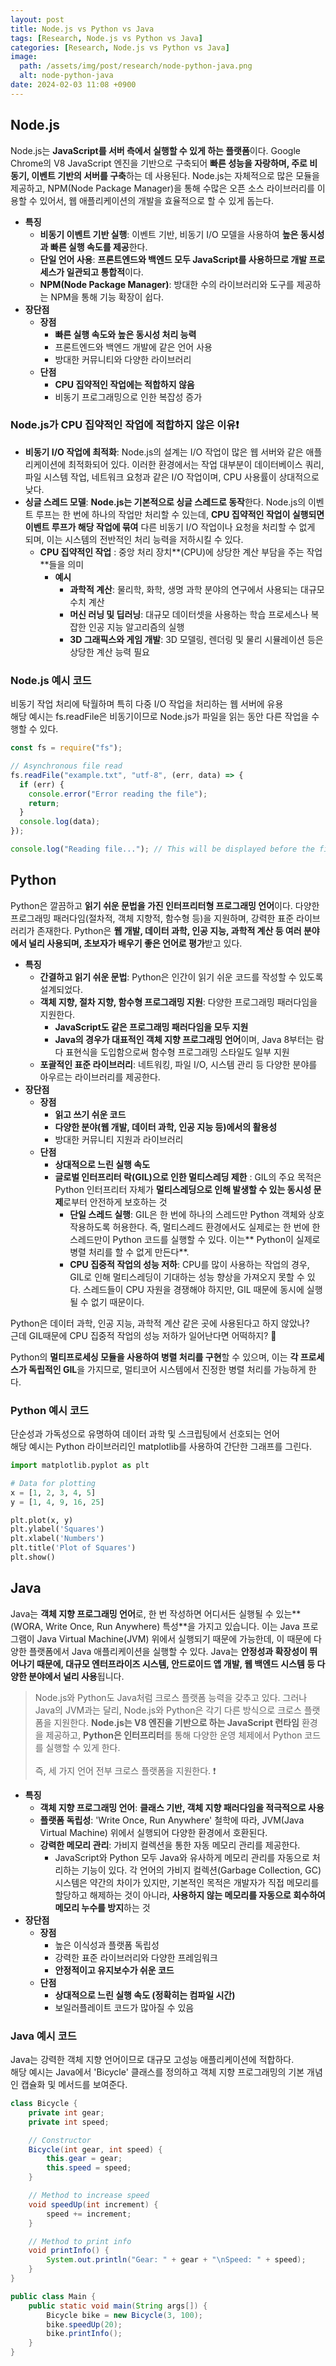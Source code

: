 ```yaml
---
layout: post
title: Node.js vs Python vs Java
tags: [Research, Node.js vs Python vs Java]
categories: [Research, Node.js vs Python vs Java]
image:
  path: /assets/img/post/research/node-python-java.png
  alt: node-python-java
date: 2024-02-03 11:08 +0900
---
```


## Node.js

Node.js는 **JavaScript를 서버 측에서 실행할 수 있게 하는 플랫폼**이다. Google Chrome의 V8 JavaScript 엔진을 기반으로 구축되어 **빠른 성능을 자랑하며, 주로 비동기, 이벤트 기반의 서버를 구축**하는 데 사용된다. Node.js는 자체적으로 많은 모듈을 제공하고, NPM(Node Package Manager)을 통해 수많은 오픈 소스 라이브러리를 이용할 수 있어서, 웹 애플리케이션의 개발을 효율적으로 할 수 있게 돕는다.

- **특징**
  - **비동기 이벤트 기반 실행**: 이벤트 기반, 비동기 I/O 모델을 사용하여 **높은 동시성과 빠른 실행 속도를 제공**한다.
  - **단일 언어 사용**: **프론트엔드와 백엔드 모두 JavaScript를 사용하므로 개발 프로세스가 일관되고 통합적**이다.
  - **NPM(Node Package Manager)**: 방대한 수의 라이브러리와 도구를 제공하는 NPM을 통해 기능 확장이 쉽다.
- **장단점**
  - **장점**
    - **빠른 실행 속도와 높은 동시성 처리 능력**
    - 프론트엔드와 백엔드 개발에 같은 언어 사용
    - 방대한 커뮤니티와 다양한 라이브러리
  - **단점**
    - **CPU 집약적인 작업에는 적합하지 않음**
    - 비동기 프로그래밍으로 인한 복잡성 증가

### Node.js가 CPU 집약적인 작업에 적합하지 않은 이유❗️

- **비동기 I/O 작업에 최적화**: Node.js의 설계는 I/O 작업이 많은 웹 서버와 같은 애플리케이션에 최적화되어 있다. 이러한 환경에서는 작업 대부분이 데이터베이스 쿼리, 파일 시스템 작업, 네트워크 요청과 같은 I/O 작업이며, CPU 사용률이 상대적으로 낮다.
- **싱글 스레드 모델**: **Node.js는 기본적으로 싱글 스레드로 동작**한다. Node.js의 이벤트 루프는 한 번에 하나의 작업만 처리할 수 있는데, **CPU 집약적인 작업이 실행되면 이벤트 루프가 해당 작업에 묶여** 다른 비동기 I/O 작업이나 요청을 처리할 수 없게 되며, 이는 시스템의 전반적인 처리 능력을 저하시킬 수 있다.
  - **CPU 집약적인 작업** : 중앙 처리 장치**(CPU)에 상당한 계산 부담을 주는 작업**들을 의미
    - **예시**
      - **과학적 계산**: 물리학, 화학, 생명 과학 분야의 연구에서 사용되는 대규모 수치 계산
      - **머신 러닝 및 딥러닝**: 대규모 데이터셋을 사용하는 학습 프로세스나 복잡한 인공 지능 알고리즘의 실행
      - **3D 그래픽스와 게임 개발**: 3D 모델링, 렌더링 및 물리 시뮬레이션 등은 상당한 계산 능력 필요

### Node.js 예시 코드

비동기 작업 처리에 탁월하며 특히 다중 I/O 작업을 처리하는 웹 서버에 유용 <br>
해당 예시는 fs.readFile은 비동기이므로 Node.js가 파일을 읽는 동안 다른 작업을 수행할 수 있다.

```js
const fs = require("fs");

// Asynchronous file read
fs.readFile("example.txt", "utf-8", (err, data) => {
  if (err) {
    console.error("Error reading the file");
    return;
  }
  console.log(data);
});

console.log("Reading file..."); // This will be displayed before the file content
```

## Python

Python은 깔끔하고 **읽기 쉬운 문법을 가진 인터프리터형 프로그래밍 언어**이다. 다양한 프로그래밍 패러다임(절차적, 객체 지향적, 함수형 등)을 지원하며, 강력한 표준 라이브러리가 존재한다. Python은 **웹 개발, 데이터 과학, 인공 지능, 과학적 계산 등 여러 분야에서 널리 사용되며, 초보자가 배우기 좋은 언어로 평가**받고 있다.

- **특징**
  - **간결하고 읽기 쉬운 문법**: Python은 인간이 읽기 쉬운 코드를 작성할 수 있도록 설계되었다.
  - **객체 지향, 절차 지향, 함수형 프로그래밍 지원**: 다양한 프로그래밍 패러다임을 지원한다.
    - **JavaScript도 같은 프로그래밍 패러다임을 모두 지원**
    - **Java의 경우가 대표적인 객체 지향 프로그래밍 언어**이며, Java 8부터는 람다 표현식을 도입함으로써 함수형 프로그래밍 스타일도 일부 지원
  - **포괄적인 표준 라이브러리**: 네트워킹, 파일 I/O, 시스템 관리 등 다양한 분야를 아우르는 라이브러리를 제공한다.
- **장단점**
  - **장점**
    - **읽고 쓰기 쉬운 코드**
    - **다양한 분야(웹 개발, 데이터 과학, 인공 지능 등)에서의 활용성**
    - 방대한 커뮤니티 지원과 라이브러리
  - **단점**
    - **상대적으로 느린 실행 속도**
    - **글로벌 인터프리터 락(GIL)으로 인한 멀티스레딩 제한** : GIL의 주요 목적은 Python 인터프리터 자체가 **멀티스레딩으로 인해 발생할 수 있는 동시성 문제**로부터 안전하게 보호하는 것
      - **단일 스레드 실행**: GIL은 한 번에 하나의 스레드만 Python 객체와 상호 작용하도록 허용한다. 즉, 멀티스레드 환경에서도 실제로는 한 번에 한 스레드만이 Python 코드를 실행할 수 있다. 이는** Python이 실제로 병렬 처리를 할 수 없게 만든다**.
      - **CPU 집중적 작업의 성능 저하**: CPU를 많이 사용하는 작업의 경우, GIL로 인해 멀티스레딩이 기대하는 성능 향상을 가져오지 못할 수 있다. 스레드들이 CPU 자원을 경쟁해야 하지만, GIL 때문에 동시에 실행될 수 없기 때문이다.

Python은 데이터 과학, 인공 지능, 과학적 계산 같은 곳에 사용된다고 하지 않았나? <br>
근데 GIL때문에 CPU 집중적 작업의 성능 저하가 일어난다면 어떡하지? 🧐 <br>

Python의 **멀티프로세싱 모듈을 사용하여 병렬 처리를 구현**할 수 있으며, 이는 **각 프로세스가 독립적인 GIL**을 가지므로, 멀티코어 시스템에서 진정한 병렬 처리를 가능하게 한다.

### Python 예시 코드

단순성과 가독성으로 유명하여 데이터 과학 및 스크립팅에서 선호되는 언어 <br>
해당 예시는 Python 라이브러리인 matplotlib를 사용하여 간단한 그래프를 그린다.

```python
import matplotlib.pyplot as plt

# Data for plotting
x = [1, 2, 3, 4, 5]
y = [1, 4, 9, 16, 25]

plt.plot(x, y)
plt.ylabel('Squares')
plt.xlabel('Numbers')
plt.title('Plot of Squares')
plt.show()
```

## Java

Java는 **객체 지향 프로그래밍 언어**로, 한 번 작성하면 어디서든 실행될 수 있는**(WORA, Write Once, Run Anywhere) 특성**을 가지고 있습니다. 이는 Java 프로그램이 Java Virtual Machine(JVM) 위에서 실행되기 때문에 가능한데, 이 때문에 다양한 플랫폼에서 Java 애플리케이션을 실행할 수 있다. Java는 **안정성과 확장성이 뛰어나기 때문에, 대규모 엔터프라이즈 시스템, 안드로이드 앱 개발, 웹 백엔드 시스템 등 다양한 분야에서 널리 사용**됩니다.

> Node.js와 Python도 Java처럼 크로스 플랫폼 능력을 갖추고 있다. 그러나 Java의 JVM과는 달리, Node.js와
> Python은 각기 다른 방식으로 크로스 플랫폼을 지원한다. **Node.js는 V8 엔진을 기반으로 하는 JavaScript 런타임**
> 환경을 제공하고, **Python은 인터프리터**를 통해 다양한 운영 체제에서 Python 코드를 실행할 수 있게 한다.
> <br><br>
> 즉, 세 가지 언어 전부 크로스 플랫폼을 지원한다. ❗️

- **특징**
  - **객체 지향 프로그래밍 언어**: **클래스 기반, 객체 지향 패러다임을 적극적으로 사용**
  - **플랫폼 독립성**: 'Write Once, Run Anywhere' 철학에 따라, JVM(Java Virtual Machine) 위에서 실행되어 다양한 환경에서 호환된다.
  - **강력한 메모리 관리**: 가비지 컬렉션을 통한 자동 메모리 관리를 제공한다.
    - JavaScript와 Python 모두 Java와 유사하게 메모리 관리를 자동으로 처리하는 기능이 있다. 각 언어의 가비지 컬렉션(Garbage Collection, GC) 시스템은 약간의 차이가 있지만, 기본적인 목적은 개발자가 직접 메모리를 할당하고 해제하는 것이 아니라, **사용하지 않는 메모리를 자동으로 회수하여 메모리 누수를 방지**하는 것
- **장단점**
  - **장점**
    - 높은 이식성과 플랫폼 독립성
    - 강력한 표준 라이브러리와 다양한 프레임워크
    - **안정적이고 유지보수가 쉬운 코드**
  - **단점**
    - **상대적으로 느린 실행 속도 (정확히는 컴파일 시간)**
    - 보일러플레이트 코드가 많아질 수 있음

### Java 예시 코드

Java는 강력한 객체 지향 언어이므로 대규모 고성능 애플리케이션에 적합하다. <br>
해당 예시는 Java에서 'Bicycle' 클래스를 정의하고 객체 지향 프로그래밍의 기본 개념인 캡슐화 및 메서드를 보여준다.

```java
class Bicycle {
    private int gear;
    private int speed;

    // Constructor
    Bicycle(int gear, int speed) {
        this.gear = gear;
        this.speed = speed;
    }

    // Method to increase speed
    void speedUp(int increment) {
        speed += increment;
    }

    // Method to print info
    void printInfo() {
        System.out.println("Gear: " + gear + "\nSpeed: " + speed);
    }
}

public class Main {
    public static void main(String args[]) {
        Bicycle bike = new Bicycle(3, 100);
        bike.speedUp(20);
        bike.printInfo();
    }
}
```
